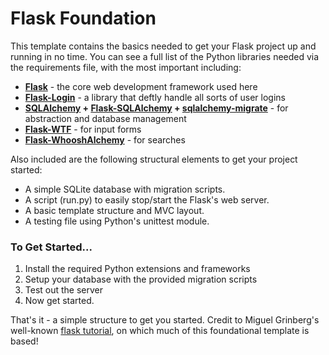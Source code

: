 # Flask Foundation
This template contains the basics needed to get your Flask project up and running in no time. You can see a full list of the Python libraries needed via the requirements file, with the most important including:

* __[Flask](http://flask.pocoo.org/)__ - the core web development framework used here
* __[Flask-Login](https://flask-login.readthedocs.org/en/latest/)__ - a library that deftly handle all sorts of user logins
* __[SQLAlchemy](http://www.sqlalchemy.org/) + [Flask-SQLAlchemy](http://pythonhosted.org/Flask-SQLAlchemy/) + [sqlalchemy-migrate](https://code.google.com/p/sqlalchemy-migrate/)__ - for abstraction and database management</li>
* __[Flask-WTF](https://flask-wtf.readthedocs.org/en/latest/)__ - for input forms</li>
* __[Flask-WhooshAlchemy](https://github.com/gyllstromk/Flask-WhooshAlchemy)__ - for searches</li>

Also included are the following structural elements to get your project started:

* A simple SQLite database with migration scripts.
* A script (run.py) to easily stop/start the Flask's web server.
* A basic template structure and MVC layout.
* A testing file using Python's unittest module.

### To Get Started...

1. Install the required Python extensions and frameworks
2. Setup your database with the provided migration scripts
3. Test out the server
4. Now get started.

That's it - a simple structure to get you started.
Credit to Miguel Grinberg's well-known [flask tutorial](http://blog.miguelgrinberg.com/post/the-flask-mega-tutorial-part-i-hello-world), on which much of this foundational template is based!